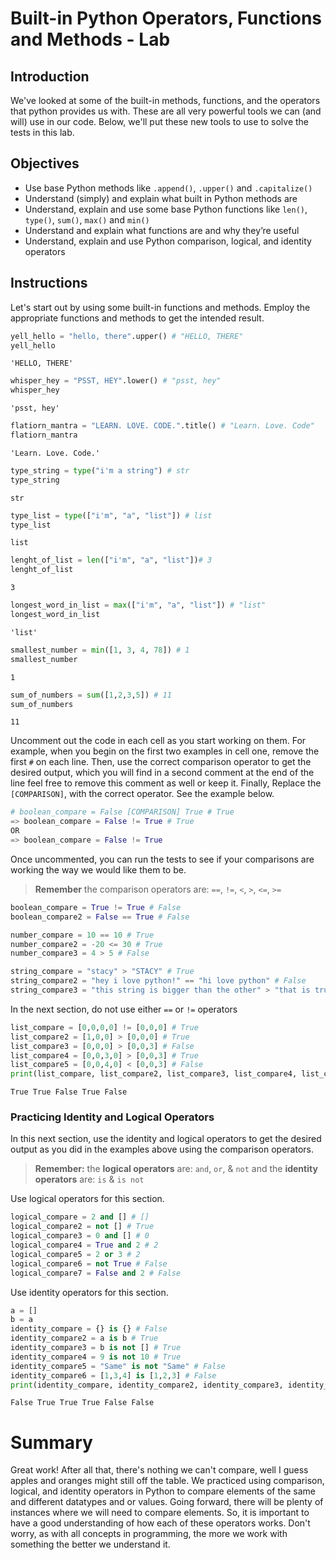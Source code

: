 
# Built-in Python Operators, Functions and Methods - Lab

## Introduction
We've looked at some of the built-in methods, functions, and the operators that python provides us with. These are all very powerful tools we can (and will) use in our code. Below, we'll put these new tools to use to solve the tests in this lab.

## Objectives
* Use base Python methods like `.append()`, `.upper()` and `.capitalize()`
* Understand (simply) and explain what built in Python methods are
* Understand, explain and use some base Python functions like `len()`, `type()`, `sum()`, `max()` and `min()`
* Understand and explain what functions are and why they’re useful
* Understand, explain and use Python comparison, logical, and identity operators

## Instructions

Let's start out by using some built-in functions and methods. Employ the appropriate functions and methods to get the intended result.


```python
yell_hello = "hello, there".upper() # "HELLO, THERE"
yell_hello
```




    'HELLO, THERE'




```python
whisper_hey = "PSST, HEY".lower() # "psst, hey"
whisper_hey
```




    'psst, hey'




```python
flatiorn_mantra = "LEARN. LOVE. CODE.".title() # "Learn. Love. Code"
flatiorn_mantra
```




    'Learn. Love. Code.'




```python
type_string = type("i'm a string") # str
type_string
```




    str




```python
type_list = type(["i'm", "a", "list"]) # list
type_list
```




    list




```python
lenght_of_list = len(["i'm", "a", "list"])# 3
lenght_of_list
```




    3




```python
longest_word_in_list = max(["i'm", "a", "list"]) # "list"
longest_word_in_list
```




    'list'




```python
smallest_number = min([1, 3, 4, 78]) # 1
smallest_number
```




    1




```python
sum_of_numbers = sum([1,2,3,5]) # 11
sum_of_numbers
```




    11



Uncomment out the code in each cell as you start working on them. For example, when you begin on the first two examples in cell one, remove the first `#` on each line. Then, use the correct comparison operator to get the desired output, which you will find in a second comment at the end of the line feel free to remove this comment as well or keep it. Finally, Replace the `[COMPARISON]`, with the correct operator. See the example below.

```python
# boolean_compare = False [COMPARISON] True # True 
=> boolean_compare = False != True # True
OR
=> boolean_compare = False != True
```

Once uncommented, you can run the tests to see if your comparisons are working the way we would like them to be.

> **Remember** the comparison operators are: `==`, `!=`, `<`, `>`, `<=`, `>=`


```python
boolean_compare = True != True # False
boolean_compare2 = False == True # False
```


```python
number_compare = 10 == 10 # True
number_compare2 = -20 <= 30 # True
number_compare3 = 4 > 5 # False
```


```python
string_compare = "stacy" > "STACY" # True
string_compare2 = "hey i love python!" == "hi love python" # False
string_compare3 = "this string is bigger than the other" > "that is true" # True
```

In the next section, do not use either `==` or `!=` operators


```python
list_compare = [0,0,0,0] != [0,0,0] # True
list_compare2 = [1,0,0] > [0,0,0] # True
list_compare3 = [0,0,0] > [0,0,3] # False
list_compare4 = [0,0,3,0] > [0,0,3] # True
list_compare5 = [0,0,4,0] < [0,0,3] # False
print(list_compare, list_compare2, list_compare3, list_compare4, list_compare5)
```

    True True False True False
    

### Practicing Identity and Logical Operators

In this next section, use the identity and logical operators to get the desired output as you did in the examples above using the comparison operators.

> **Remember:**
the **logical operators** are: `and`, `or`, & `not` and
the **identity operators** are: `is` & `is not`

Use logical operators for this section.


```python
logical_compare = 2 and [] # []
logical_compare2 = not [] # True
logical_compare3 = 0 and [] # 0
logical_compare4 = True and 2 # 2
logical_compare5 = 2 or 3 # 2
logical_compare6 = not True # False
logical_compare7 = False and 2 # False
```

Use identity operators for this section.


```python
a = []
b = a
identity_compare = {} is {} # False
identity_compare2 = a is b # True
identity_compare3 = b is not [] # True
identity_compare4 = 9 is not 10 # True
identity_compare5 = "Same" is not "Same" # False
identity_compare6 = [1,3,4] is [1,2,3] # False
print(identity_compare, identity_compare2, identity_compare3, identity_compare4, identity_compare5, identity_compare6)
```

    False True True True False False
    

# Summary
Great work! After all that, there's nothing we can't compare, well I guess apples and oranges might still off the table. We practiced using comparison, logical, and identity operators in Python to compare elements of the same and different datatypes and or values. Going forward, there will be plenty of instances where we will need to compare elements. So, it is important to have a good understanding of how each of these operators works. Don't worry, as with all concepts in programming, the more we work with something the better we understand it. 
